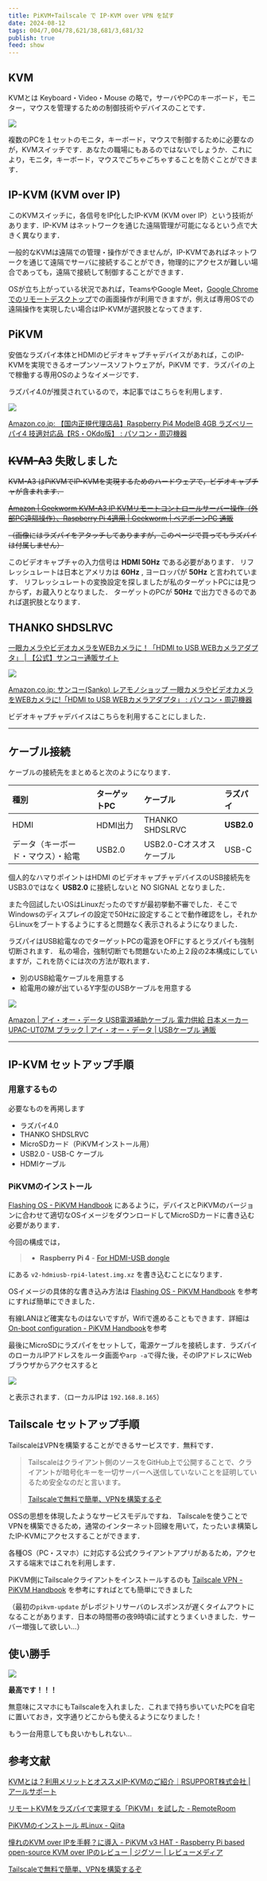 ```yaml
---
title: PiKVM+Tailscale で IP-KVM over VPN を試す
date: 2024-08-12
tags: 004/7,004/78,621/38,681/3,681/32
publish: true
feed: show
---
```

## KVM

KVMとは Keyboard・Video・Mouse の略で，サーバやPCのキーボード，モニター，マウスを管理するための制御技術やデバイスのことです．

![](https://assets.st-note.com/img/1705277680873-KRbVgh9qdB.jpg?width=1200)

複数のPCを１セットのモニタ，キーボード，マウスで制御するために必要なのが，KVMスイッチです．あなたの職場にもあるのではないでしょうか．これにより，モニタ，キーボード，マウスでごちゃごちゃすることを防ぐことができます．

## IP-KVM (KVM over IP)

このKVMスイッチに，各信号をIP化したIP-KVM (KVM over IP）という技術があります．IP-KVM はネットワークを通じた遠隔管理が可能になるという点で大きく異なります．

一般的なKVMは遠隔での管理・操作ができませんが，IP-KVMであればネットワークを通じて遠隔でサーバに接続することができ，物理的にアクセスが難しい場合であっても，遠隔で接続して制御することができます．

OSが立ち上がっている状況であれば，TeamsやGoogle Meet，[Google Chromeでのリモートデスクトップ](https://support.google.com/chrome/answer/1649523?hl=ja&co=GENIE.Platform%3DDesktop)での画面操作が利用できますが，例えば専用OSでの遠隔操作を実現したい場合はIP-KVMが選択肢となってきます．

## PiKVM

安価なラズパイ本体とHDMIのビデオキャプチャデバイスがあれば，このIP-KVMを実現できるオープンソースソフトウェアが，PiKVM です．ラズパイの上で稼働する専用OSのようなイメージです．

ラズパイ4.0が推奨されているので，本記事ではこちらを利用します．

![](https://m.media-amazon.com/images/I/51ETv8Le3nL._AC_.jpg)

[Amazon.co.jp: 【国内正規代理店品】Raspberry Pi4 ModelB 4GB ラズベリーパイ4 技適対応品【RS・OKdo版】 : パソコン・周辺機器](https://amzn.asia/d/aBj2KvR)


## ~~KVM-A3~~ 失敗しました

~~KVM-A3 はPiKVMでIP-KVMを実現するためのハードウェアで，ビデオキャプチャが含まれます．~~

~~[Amazon \| Geekworm KVM-A3 IP KVMリモートコントロールサーバー操作（外部PC遠隔操作）、Raspberry Pi 4適用 \| Geekworm \| ベアボーンPC 通販](https://amzn.asia/d/2qqM83O)~~

~~（画像にはラズパイをアタッチしてありますが，このページで買ってもラズパイは付属しません）~~

このビデオキャプチャの入力信号は **HDMI 50Hz** である必要があります．
リフレッシュレートは日本とアメリカは **60Hz** , ヨーロッパが **50Hz** と言われています．
リフレッシュレートの変換設定を探しましたが私のターゲットPCには見つからず，お蔵入りとなりました．
ターゲットのPCが **50Hz** で出力できるのであれば選択肢となります．

## THANKO SHDSLRVC

[一眼カメラやビデオカメラをWEBカメラに！「HDMI to USB WEBカメラアダプタ」 \| 【公式】サンコー通販サイト](https://www.thanko.jp/view/item/000000003615)

![](https://m.media-amazon.com/images/I/61OzbprGOnL._AC_SX679_.jpg)

[Amazon.co.jp: サンコー(Sanko) レアモノショップ 一眼カメラやビデオカメラをWEBカメラに!「HDMI to USB WEBカメラアダプタ」 : パソコン・周辺機器](https://amzn.asia/d/4fe105g)

ビデオキャプチャデバイスはこちらを利用することにしました．

---

## ケーブル接続

ケーブルの接続先をまとめると次のようになります．

| 種別                | ターゲットPC | ケーブル             | ラズパイ       |
| :---------------- | :------ | :--------------- | :--------- |
| HDMI              | HDMI出力  | THANKO SHDSLRVC  | **USB2.0** |
| データ（キーボード・マウス）・給電 | USB2.0  | USB2.0-Cオスオスケーブル | USB-C      |

個人的なハマりポイントはHDMI のビデオキャプチャデバイスのUSB接続先をUSB3.0ではなく **USB2.0** に接続しないと NO SIGNAL となりました．

また今回試したいOSはLinuxだったのですが最初挙動不審でした．そこでWindowsのディスプレイの設定で50Hzに設定することで動作確認をし，それからLinuxをブートするようにすると問題なく表示されるようになりました．

ラズパイはUSB給電なのでターゲットPCの電源をOFFにするとラズパイも強制切断されます．
私の場合，強制切断でも問題ないため上２段の2本構成にしていますが，これを防ぐには次の方法が取れます．
 - 別のUSB給電ケーブルを用意する
 - 給電用の線が出ているY字型のUSBケーブルを用意する

![](https://m.media-amazon.com/images/I/71z8gLK081L._AC_SX679_.jpg)

[Amazon \| アイ・オー・データ USB電源補助ケーブル 電力供給 日本メーカー UPAC-UT07M ブラック \| アイ・オー・データ \| USBケーブル 通販](https://amzn.asia/d/36S5MOd)


---

## IP-KVM セットアップ手順

### 用意するもの
必要なものを再掲します
- ラズパイ4.0
- THANKO SHDSLRVC
- MicroSDカード（PiKVMインストール用）
- USB2.0 - USB-C ケーブル
- HDMIケーブル

### PiKVMのインストール

[Flashing OS - PiKVM Handbook](https://docs.pikvm.org/flashing_os/) にあるように，デバイスとPiKVMのバージョンに合わせて適切なOSイメージをダウンロードしてMicroSDカードに書き込む必要があります．

今回の構成では， 
>- **Raspberry Pi 4**
    - [For HDMI-USB dongle](https://files.pikvm.org/images/v2-hdmiusb-rpi4-latest.img.xz)

にある `v2-hdmiusb-rpi4-latest.img.xz` を書き込むことになります．

OSイメージの具体的な書き込み方法は [Flashing OS - PiKVM Handbook](https://docs.pikvm.org/flashing_os/#using-linux-cli-advanced-users) を参考にすれば簡単にできました．

有線LANほど確実なものはないですが，Wifiで進めることもできます．詳細は[On-boot configuration - PiKVM Handbook](https://docs.pikvm.org/on_boot_config/)を参考

最後にMicroSDにラズパイをセットして，電源ケーブルを接続します．ラズパイのローカルIPアドレスをルータ画面や`arp -a`で得た後，そのIPアドレスにWebブラウザからアクセスすると

![](../../assets/img/Public/Screenshot-2024-08-11-at-19.52.33.png)

と表示されます．（ローカルIPは `192.168.8.165`）


## Tailscale セットアップ手順

TailscaleはVPNを構築することができるサービスです．無料です．

> Tailscaleはクライアント側のソースをGitHub上で公開することで、クライアントが暗号化キーを一切サーバーへ送信していないことを証明しているため安全なのだと言います。
> 
> [Tailscaleで無料で簡単、VPNを構築するぞ](https://zenn.dev/0_0/articles/16975274aa3ba7)

OSSの思想を体現したようなサービスモデルですね．
Tailscaleを使うことでVPNを構築できるため，通常のインターネット回線を用いて，たったいま構築したIP-KVMにアクセスすることができます．

各種OS（PC・スマホ）に対応する公式クライアントアプリがあるため，アクセスする端末ではこれを利用します．

PiKVM側にTailscaleクライアントをインストールするのも [Tailscale VPN - PiKVM Handbook](https://docs.pikvm.org/tailscale/) を参考にすればとても簡単にできました

（最初の`pikvm-update` がレポジトリサーバのレスポンスが遅くタイムアウトになることがあります．日本の時間帯の夜9時頃に試すとうまくいきました．サーバー増強して欲しい…）

## 使い勝手

![](../../assets/img/Public/FFDCBB20-36D9-44B9-8ACF-029EBF030A17_4_5005_c.jpeg)

**最高です！！！** 

無意味にスマホにもTailscaleを入れました．これまで持ち歩いていたPCを自宅に置いておき，文字通りどこからも使えるようになりました！

もう一台用意しても良いかもしれない…

## 参考文献
[KVMとは？利用メリットとオススメIP-KVMのご紹介｜RSUPPORT株式会社 \| アールサポート](https://note.com/rsupport/n/nb7fc5f665602)

[リモートKVMをラズパイで実現する「PiKVM」を試した - RemoteRoom](https://remoteroom.jp/diary/2021-12-19/)

[PiKVMのインストール #Linux - Qiita](https://qiita.com/naosone/items/dbbfe7989063ed13a2fb)

[憧れのKVM over IPを手軽？に導入 - PiKVM v3 HAT - Raspberry Pi based open-source KVM over IPのレビュー \| ジグソー \| レビューメディア](https://zigsow.jp/item/361953/review/372633)

[Tailscaleで無料で簡単、VPNを構築するぞ](https://zenn.dev/0_0/articles/16975274aa3ba7)

